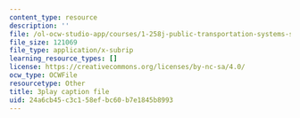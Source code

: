```yaml
---
content_type: resource
description: ''
file: /ol-ocw-studio-app/courses/1-258j-public-transportation-systems-spring-2017/24a6cb45c3c158efbc60b7e1845b8993_YGpxOuDJdJw.vtt
file_size: 121069
file_type: application/x-subrip
learning_resource_types: []
license: https://creativecommons.org/licenses/by-nc-sa/4.0/
ocw_type: OCWFile
resourcetype: Other
title: 3play caption file
uid: 24a6cb45-c3c1-58ef-bc60-b7e1845b8993
---
```

